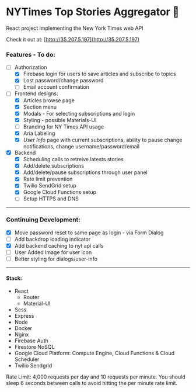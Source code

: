 # NYTimes Top Stories Aggregator 📰
React project implementing the New York Times web API

Check it out at: [http://35.207.5.197](http://35.207.5.197)

### Features - To do:
- [ ] Authorization
  * [x] Firebase login for users to save articles and subscribe to topics
  * [x] Lost password/change password
  * [ ] Email account confirmation
- [ ] Frontend designs:
  * [x] Articles browse page
  * [x] Section menu
  * [x] Modals - For selecting subscriptions and login
  * [x] Styling - possible Materials-UI
  * [ ] Branding for NY Times API usage
  * [x] Aria Labeling
  * [x] _User Info_ page with current subscriptions, ability to pause change notifications, change username/password/email 
- [x] Backend
  * [x] Scheduling calls to retreive latests stories
  * [x] Add/delete subscriptions
  * [x] Add/delete/pause subscriptions through user panel
  * [x] Rate limit prevention
  * [x] Twilio SendGrid setup
  * [x] Google Cloud Functions setup
  * [ ] Setup HTTPS and DNS
------------------------
### Continuing Development:
  * [x] Move password reset to same page as login - via Form Dialog
  * [ ] Add backdrop loading indicator 
  * [x] Add backend caching to nyt api calls
  * [ ] User Added Image for user icon
  * [ ] Better styling for dialogs/user-info
------------------------
#### Stack:
- React
  * Router
  * Material-UI
- Scss
- Express
- Node
- Docker
- Nginx
- Firebase Auth
- Firestore NoSQL
- Google Cloud Platform: Compute Engine, Cloud Functions & Cloud Scheduler
- Twilio Sendgrid

Rate Limit: 4,000 requests per day and 10 requests per minute. You should sleep 6 seconds between calls to avoid hitting the per minute rate limit.
